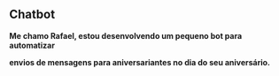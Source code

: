## Chatbot
 **Me chamo Rafael, estou desenvolvendo um pequeno bot para automatizar** 
 
 **envios de mensagens para aniversariantes no dia do seu aniversário.**
